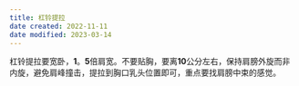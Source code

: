 ```yaml
---
title: 杠铃提拉
date created: 2022-11-11
date modified: 2023-03-14
---
```


杠铃提拉要宽卧，**1**。**5**倍肩宽。不要贴胸，要离**10**公分左右，保持肩膀外旋而非内旋，避免肩峰撞击，提拉到胸口乳头位置即可，重点要找肩膀中束的感觉。
